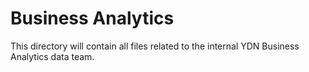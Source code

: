 # Business Analytics

This directory will contain all files related to the internal YDN Business Analytics data team.